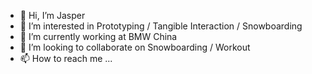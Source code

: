 - 👋 Hi, I’m Jasper
- 👀 I’m interested in Prototyping / Tangible Interaction / Snowboarding
- 🌱 I’m currently working at BMW China
- 💞️ I’m looking to collaborate on Snowboarding / Workout
- 📫 How to reach me ...

<!---
soryone1/soryone1 is a ✨ special ✨ repository because its `README.md` (this file) appears on your GitHub profile.
You can click the Preview link to take a look at your changes.
--->
